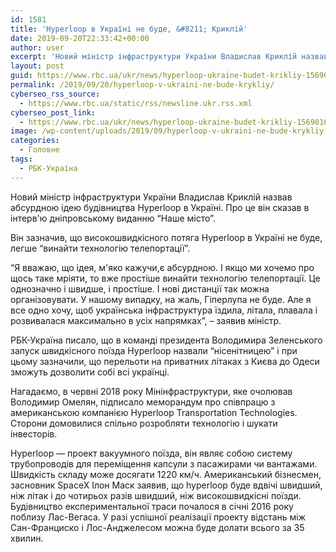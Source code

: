 ```yaml
---
id: 1581
title: 'Hyperloop в Україні не буде, &#8211; Криклій'
date: 2019-09-20T22:33:42+00:00
author: user
excerpt: 'Новий міністр інфраструктури України Владислав Криклій назвав абсурдною ідею будівництва Hyperloop в Україні. Про це він сказав в інтерв&#039;ю дніпровському виданню...'
layout: post
guid: https://www.rbc.ua/ukr/news/hyperloop-ukraine-budet-krikliy-1569016027.html
permalink: /2019/09/20/hyperloop-v-ukraini-ne-bude-krykliy/
cyberseo_rss_source:
  - https://www.rbc.ua/static/rss/newsline.ukr.rss.xml
cyberseo_post_link:
  - https://www.rbc.ua/ukr/news/hyperloop-ukraine-budet-krikliy-1569016027.html
image: /wp-content/uploads/2019/09/hyperloop-v-ukraini-ne-bude-krykliy.jpg
categories:
  - Головне
tags:
  - РБК-Україна
---
```

Новий міністр інфраструктури України Владислав Криклій назвав абсурдною ідею будівництва Hyperloop в Україні. Про це він сказав в інтерв'ю дніпровському виданню &#8220;Наше місто&#8221;.

Він зазначив, що високошвидкісного потяга Hyperloop в Україні не буде, легше &#8220;винайти технологію телепортації&#8221;.

&#8220;Я вважаю, що ідея, м'яко кажучи,є абсурдною. І якщо ми хочемо про щось таке мріяти, то вже простіше винайти технологію телепортації. Це однозначно і швидше, і простіше. І нові дистанції так можна організовувати. У нашому випадку, на жаль, Гіперлупа не буде. Але я все одно хочу, щоб українська інфраструктура їздила, літала, плавала і розвивалася максимально в усіх напрямках&#8221;, &#8211; заявив міністр.

РБК-Україна писало, що в команді президента Володимира Зеленського запуск швидкісного поїзда Hyperloop назвали &#8220;нісенітницею&#8221; і при цьому зазначили, що перельоти на приватних літаках з Києва до Одеси зможуть дозволити собі всі українці.

Нагадаємо, в червні 2018 року Мінінфраструктури, яке очолював Володимир Омелян, підписало меморандум про співпрацю з американською компанією Нyperloop Transportation Technologies. Сторони домовилися спільно розробляти технологію і шукати інвесторів.

Нyperloop — проект вакуумного поїзда, він являє собою систему трубопроводів для переміщення капсули з пасажирами чи вантажами. Швидкість складу може досягати 1220 км/ч. Американський бізнесмен, засновник SpaceX Ілон Маск заявив, що hyperloop буде вдвічі швидший, ніж літак і до чотирьох разів швидший, ніж високошвидкісні поїзди. Будівництво експериментальної траси почалося в січні 2016 року поблизу Лас-Вегаса. У разі успішної реалізації проекту відстань між Сан-Франциско і Лос-Анджелесом можна буде долати всього за 35 хвилин.